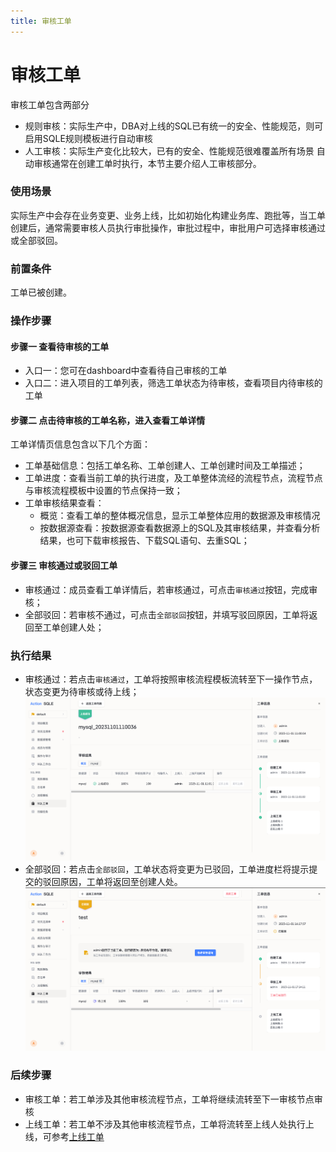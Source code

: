 ```yaml
---
title: 审核工单
---
```

# 审核工单
审核工单包含两部分
* 规则审核：实际生产中，DBA对上线的SQL已有统一的安全、性能规范，则可启用SQLE规则模板进行自动审核
* 人工审核：实际生产变化比较大，已有的安全、性能规范很难覆盖所有场景
自动审核通常在创建工单时执行，本节主要介绍人工审核部分。

### 使用场景
实际生产中会存在业务变更、业务上线，比如初始化构建业务库、跑批等，当工单创建后，通常需要审核人员执行审批操作，审批过程中，审批用户可选择审核通过或全部驳回。

### 前置条件
工单已被创建。

### 操作步骤
####  步骤一 查看待审核的工单

* 入口一：您可在dashboard中查看待自己审核的工单
* 入口二：进入项目的工单列表，筛选工单状态为待审核，查看项目内待审核的工单

####  步骤二  点击待审核的工单名称，进入查看工单详情
工单详情页信息包含以下几个方面：

* 工单基础信息：包括工单名称、工单创建人、工单创建时间及工单描述；
* 工单进度：查看当前工单的执行进度，及工单整体流经的流程节点，流程节点与审核流程模板中设置的节点保持一致；
* 工单审核结果查看：
    * 概览：查看工单的整体概况信息，显示工单整体应用的数据源及审核情况
    * 按数据源查看：按数据源查看数据源上的SQL及其审核结果，并查看分析结果，也可下载审核报告、下载SQL语句、去重SQL；

#### 步骤三 审核通过或驳回工单
* 审核通过：成员查看工单详情后，若审核通过，可点击`审核通过`按钮，完成审核；
* 全部驳回：若审核不通过，可点击`全部驳回`按钮，并填写驳回原因，工单将返回至工单创建人处；

### 执行结果
* 审核通过：若点击`审核通过`，工单将按照审核流程模板流转至下一操作节点，状态变更为待审核或待上线；
![approve](img/audit-approve.png)
* 全部驳回：若点击`全部驳回`，工单状态将变更为已驳回，工单进度栏将提示提交的驳回原因，工单将返回至创建人处。
![deny](img/audit-deny.png)

### 后续步骤
* 审核工单：若工单涉及其他审核流程节点，工单将继续流转至下一审核节点审核
* 上线工单：若工单不涉及其他审核流程节点，工单将流转至上线人处执行上线，可参考[上线工单](exec-workflow.md)






